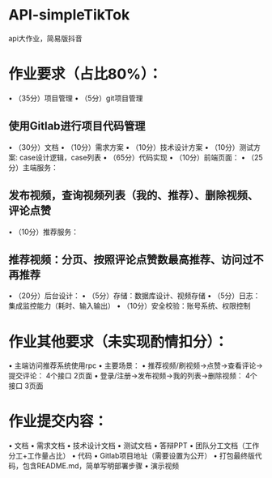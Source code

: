 # API-simpleTikTok
api大作业，简易版抖音

# 作业要求（占比80%）：
• （35分）项目管理
• （5分）git项目管理
## 使用Gitlab进行项目代码管理
• （30分）文档
• （10分）需求方案
• （10分）技术设计方案
• （10分）测试方案: case设计逻辑，case列表
• （65分）代码实现
• （10分）前端页面：
• （25分）主端服务：
## 发布视频，查询视频列表（我的、推荐）、删除视频、评论点赞
• （10分）推荐服务：
## 推荐视频：分页、按照评论点赞数最高推荐、访问过不再推荐
• （20分）后台设计：
• （5分）存储：数据库设计、视频存储
• （5分）日志：集成监控能力（耗时、输入输出）
• （10分）安全校验：账号系统、权限控制

# 作业其他要求（未实现酌情扣分）：
• 主端访问推荐系统使用rpc
• 主要场景：
• 推荐视频/刷视频->点赞->查看评论->提交评论： 4个接口 2页面
• 登录/注册->发布视频->我的列表->删除视频： 4个接口 3页面
# 作业提交内容：
• 文档
• 需求文档
• 技术设计文档
• 测试文档
• 答辩PPT
• 团队分工文档（工作分工+工作量占比）
• 代码
• Gitlab项目地址（需要设置为公开）
• 打包最终版代码，包含README.md，简单写明部署步骤
• 演示视频

